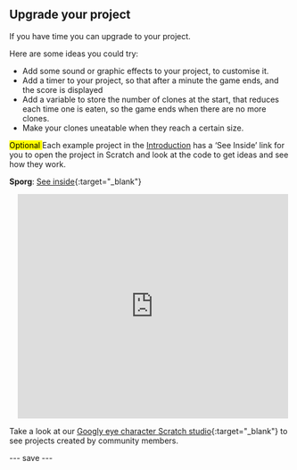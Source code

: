 ## Upgrade your project

If you have time you can upgrade to your project. 

Here are some ideas you could try:
- Add some sound or graphic effects to your project, to customise it.
- Add a timer to your project, so that after a minute the game ends, and the score is displayed
- Add a variable to store the number of clones at the start, that reduces each time one is eaten, so the game ends when there are no more clones.
- Make your clones uneatable when they reach a certain size.

<mark> Optional </mark>Each example project in the [Introduction](.) has a ‘See Inside’ link for you to open the project in Scratch and look at the code to get ideas and see how they work.

**Sporg**: [See inside](https://scratch.mit.edu/projects/495865892/editor){:target="_blank"}
<div class="scratch-preview" style="margin-left: 15px;">
  <iframe allowtransparency="true" width="485" height="402" src="https://scratch.mit.edu/projects/embed/495865892/?autostart=false" frameborder="0"></iframe>
</div>

Take a look at our [Googly eye character Scratch studio](https://scratch.mit.edu/studios/29120534){:target="_blank"} to see projects created by community members.

--- save ---